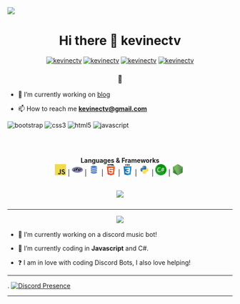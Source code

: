 <p><a target="_blank" rel="noopener noreferrer" href="https://i.imgur.com/d1DSRLV.jpg"><img src="https://i.imgur.com/d1DSRLV.jpg" style="max-width:100%;"></a></p>
<h1 align="center">Hi there 👋 kevinectv</h1>
<p align="center"><a href=https://discord.gg/XeQ94TS" target="blank"><img src="https://img.icons8.com/cute-clipart/100/000000/discord-logo.png" alt="kevinectv" height="50" width="50" /></a>
<a href="https://twitter.com/kevinectv"><img src="https://img.icons8.com/cute-clipart/100/000000/twitter.png" 
alt="kevinectv" height="50" width="50" /></a>
<a href="https://Twitch.tv/kevinectv"><img src="https://img.icons8.com/cute-clipart/100/000000/twitch.png" alt="kevinectv" 
height="50" width="50" /></a>
<a href="https://dribbble.com/kevinectv" target="blank"><img src="https://img.icons8.com/cute-clipart/100/000000/dribbble.png"
alt="kevinectv" height="50" width="50" /></a></p>
<h3 align="center">🔧</h3>

-  🔭 I’m currently working on [blog](blog)

-  📫 How to reach me **kevinectv@gmail.com**

<p align="left"><img src="https://devicons.github.io/devicon/devicon.git/icons/bootstrap/bootstrap-plain.svg" alt="bootstrap" width="20" height="20"/> <img src="https://devicons.github.io/devicon/devicon.git/icons/css3/css3-original-wordmark.svg" alt="css3" width="20" height="20"/> <img src="https://devicons.github.io/devicon/devicon.git/icons/html5/html5-original-wordmark.svg" alt="html5" width="20" height="20"/> <img src="https://devicons.github.io/devicon/devicon.git/icons/javascript/javascript-original.svg" alt="javascript" width="20" height="20"/></p><p align="center">
</p>
	<br><br>
<p align="center">
	<b>Languages & Frameworks</b>
	<br>
	<code><img height="25" src="https://raw.githubusercontent.com/github/explore/80688e429a7d4ef2fca1e82350fe8e3517d3494d/topics/javascript/javascript.png"></code>&nbsp;|
	<code><img height="25" src="https://raw.githubusercontent.com/github/explore/80688e429a7d4ef2fca1e82350fe8e3517d3494d/topics/php/php.png"></code>&nbsp;|
	<code><img height="25" src="https://raw.githubusercontent.com/github/explore/80688e429a7d4ef2fca1e82350fe8e3517d3494d/topics/sql/sql.png"></code>&nbsp;|
	<code><img height="25" src="https://raw.githubusercontent.com/github/explore/80688e429a7d4ef2fca1e82350fe8e3517d3494d/topics/html/html.png"></code>&nbsp;|
	<code><img height="25" src="https://raw.githubusercontent.com/github/explore/80688e429a7d4ef2fca1e82350fe8e3517d3494d/topics/css/css.png"></code>&nbsp;|
	<code><img height="25" src="https://raw.githubusercontent.com/github/explore/80688e429a7d4ef2fca1e82350fe8e3517d3494d/topics/python/python.png"></code>&nbsp;|
	<code><img height="25" src="https://raw.githubusercontent.com/github/explore/80688e429a7d4ef2fca1e82350fe8e3517d3494d/topics/csharp/csharp.png"></code>&nbsp;|
	<code><img height="25" src="https://raw.githubusercontent.com/github/explore/80688e429a7d4ef2fca1e82350fe8e3517d3494d/topics/nodejs/nodejs.png"></code>&nbsp;
	<br><br>


<p align="center">

<a href="https://github.com/HenGPlayZ">

 <img src="https://github-readme-stats.vercel.app/api?username=kevinectv&hide=issues,prs&count_private=true&show_owner=true&show_icons=true&bg_color=0d1117&title_color=ffffff&text_color=ffffff&icon_color=00ff99&hide_border=true/" />

</a>
  
### 
---
<p align="center"> <img src="https://readme-typing-svg.herokuapp.com/?lines=Hello+there,+I'm+Draxler!&center=true&width=380&height=45"> 

- 🔭 I’m currently working on a discord music bot!
  

- 🌱 I’m currently coding in **Javascript** and C#.  
  

- ❓  I am in love with coding Discord Bots, I also love helping!

---

.                    [![Discord Presence](https://lanyard.cnrad.dev/api/410380919212605440)](https://discord.com/users/410380919212605440)



  
	
  





---
  
